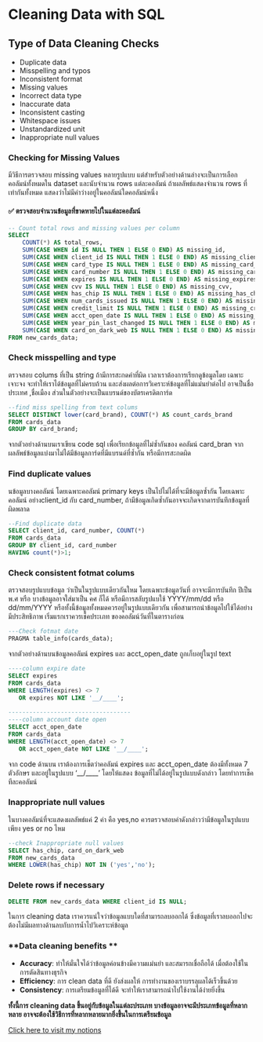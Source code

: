 # Cleaning Data with SQL  

## Type of Data Cleaning Checks  
- Duplicate data  
- Misspelling and typos  
- Inconsistent format  
- Missing values  
- Incorrect data type  
- Inaccurate data  
- Inconsistent casting  
- Whitespace issues  
- Unstandardized unit  
- Inappropriate null values  

### Checking for Missing Values  
มีวิธีการตรวจสอบ missing values หลายรูปแบบ แต่สำหรับตัวอย่างด้านล่างจะเป็นการเลือกคอลัมน์ทั้งหมดใน dataset และนับจำนวน rows แต่ละคอลัมน์ ถ้าผลลัพธ์แสดงจำนวน rows ที่เท่ากันทั้งหมด แสดงว่าไม่มีค่าว่างอยู่ในคอลัมน์ใดคอลัมน์หนึ่ง  

#### ✅ **ตรวจสอบจำนวนข้อมูลที่ขาดหายไปในแต่ละคอลัมน์**  

```sql
-- Count total rows and missing values per column  
SELECT 
    COUNT(*) AS total_rows,
    SUM(CASE WHEN id IS NULL THEN 1 ELSE 0 END) AS missing_id,
    SUM(CASE WHEN client_id IS NULL THEN 1 ELSE 0 END) AS missing_client_id,
    SUM(CASE WHEN card_type IS NULL THEN 1 ELSE 0 END) AS missing_card_type,
    SUM(CASE WHEN card_number IS NULL THEN 1 ELSE 0 END) AS missing_card_number,
    SUM(CASE WHEN expires IS NULL THEN 1 ELSE 0 END) AS missing_expires,
    SUM(CASE WHEN cvv IS NULL THEN 1 ELSE 0 END) AS missing_cvv,
    SUM(CASE WHEN has_chip IS NULL THEN 1 ELSE 0 END) AS missing_has_chip,
    SUM(CASE WHEN num_cards_issued IS NULL THEN 1 ELSE 0 END) AS missing_num_cards_issued,
    SUM(CASE WHEN credit_limit IS NULL THEN 1 ELSE 0 END) AS missing_credit_limit,
    SUM(CASE WHEN acct_open_date IS NULL THEN 1 ELSE 0 END) AS missing_acct_open_date,
    SUM(CASE WHEN year_pin_last_changed IS NULL THEN 1 ELSE 0 END) AS missing_year_pin_last_changed,
    SUM(CASE WHEN card_on_dark_web IS NULL THEN 1 ELSE 0 END) AS missing_card_on_dark_web
FROM new_cards_data;
``` 
### **Check misspelling and type** 
ตรวจสอบ colums ที่เป็น string ถ้ามีการสะกดคำที่ผิด เวลาเราต้องการเรียกดูข้อมูลโดย เฉพาะเจาะจง จะทำให้เราได้ข้อมูลที่ไม่ครบถ้วน และส่งผลต่อการวิเคราะห์ข้อมูลที่ไม่แม่นยำต่อไป อาจเป็นชื่อ ประเทศ ,ชื่อเมือง  ส่วนในตัวอย่างจะเป็นแบรนด์ของบัตรเครดิตการ์ด 
```sql
--find miss spelling from text colums
SELECT DISTINCT lower(card_brand), COUNT(*) AS count_cards_brand 
FROM cards_data                  
GROUP BY card_brand;
```
จากตัวอย่างด้านบนเราเขียน code sql เพื่อเรียกข้อมูลที่ไม่ซ้ำกันของ คอลัมน์ card_bran จากผลลัพธ์ข้อมูลแบ่งมาไม่ได้มีข้อมูลการ์ดที่มีแบรนด์ที่ซ้ำกัน หรือมีการสะกดผิด

### **Find duplicate values**
นข้อมูลบางคอลัมน์ โดยเฉพาะคอลัมน์ primary keys เป็นไปไม่ได้ที่จะมีข้อมูลซ้ำกัน โดยเฉพาะคอลัมน์ อย่างclient_id กับ  card_number, ถ้ามีข้อมูลเกิดซ้ำกันอาจจะเกิดจากดารบันทึกข้อมูลที่ผิดพลาด
```sql
--Find duplicate data 
SELECT client_id, card_number, COUNT(*) 
FROM cards_data 
GROUP BY client_id, card_number
HAVING count(*)>1;
```
### **Check consistent fotmat colums**
ตรวจสอบรูปแบบข้อมูล ว่าเป็นในรูปแบบเดียวกันใหม โดยเฉพาะข้อมูลวันที่ อาจจะมีการบันทึก ปีเป็น พ.ศ หรือ บางข้อมูลอาจใส่มาเป็น คศ ก็ได้ หรือมีการสลับรูปแบใช้  YYYY/mm/dd หรือ dd/mm/YYYY หรือทั้งนี้ข้อมูลทั้งหมดควรอยู่ในรูปแบบเดียวกัน เพื่อสามารถนำข้อมูลไปใช้ได้อย่างมีประสิทธิภาพ เริ่มแรกเราควรเช็คประเภท ของคอลัมน์วันที่ในตารางก่อน
```sql
---Check fotmat date
PRAGMA table_info(cards_data);
```
จากตัวอย่างด้านบนข้อมูลคอลัมน์ expires และ acct_open_date ถูกเก็บอยู่ในรูป text
```sql
----column expire date
SELECT expires
FROM cards_data
WHERE LENGTH(expires) <> 7 
   OR expires NOT LIKE '__/____';
   
-----------------------------------
----column account date open
SELECT acct_open_date
FROM cards_data
WHERE LENGTH(acct_open_date) <> 7
   OR acct_open_date NOT LIKE '__/____';
```
จาก code ด้านบน เราต้องการเช็ตว่าคอลัมน์ expires และ acct_open_date   ต้องมีทั้งหมด 7 ตัวอักษร และอยู่ในรูปแบบ ‘__/____’ โดยให้แสดง ข้อมูลที่ไม่ได้อยู่ในรูปแบบดังกล่าว โดยทำการเช็คทีละคอลัมน์

### **Inappropriate null values**
ในบางคอลัมน์ที่จะแสดงผลลัพธ์แค่ 2 ค่า คือ yes,no ควรตรวจสอบค่าดังกล่าวว่ามีข้อมูลในรูปแบบเพียง yes or no ไหม
```sql
--check Inappropriate null values
SELECT has_chip, card_on_dark_web
FROM new_cards_data
WHERE LOWER(has_chip) NOT IN ('yes','no');

```
### **Delete rows if necessary**
```sql
DELETE FROM new_cards_data WHERE client_id IS NULL;
```
ในการ cleaning data เราควรแน่ใจว่าข้อมูลแบบใดที่สามารถลบออกได้ ซึ่งข้อมูลที่เราลบออกไปจะต้องไม่มีผลทางด้านลบกับการน้ำไปวิเคราะห์ข้อมูล

### **Data cleaning benefits **
- **Accuracy**: ทำให้มั่นใจได้ว่าข้อมูลค่อนข้างมีความแม่นยำ และสมารถเชื่อถือได้ เมื่อต้องใช้ในการตัดสินทางธุรกิจ
- **Efficiency**: การ clean data ที่ดี ยังส่งผลให้ การทำงานของเราบรรลุผลได้เร็วขึ้นด้วย
- **Consistency**: การเตรียมข้อมูลที่ได้ดี จะทำให้เราสามารถนำไปใช้งานได้ง่ายยิ่งขึ้น

**ทั้งนี้การ cleaning data ขึ้นอยู่กับข้อมูลในแต่ละประเภท บางข้อมูลอาจจะมีประเภทข้อมูลที่หลากหลาย อาจจะต้องใช้วิธีการที่หลากหลายมากยิ่งขึ้นในการเตรียมข้อมูล**

[Click here to visit my notions](https://www.notion.so/Cleaning-Data-by-SQL-198641173f238096ab8ccc8c6c3e40fe?pvs=4)





